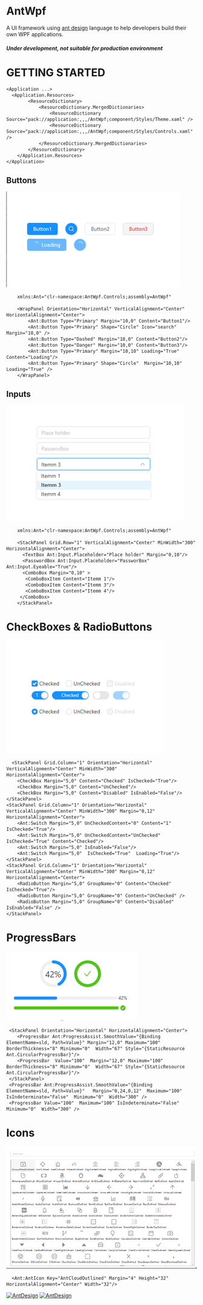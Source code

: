 # AntWpf
A UI framework using [ant design](https://ant.design/docs/spec/introduce) language to help developers build their own WPF applications.

##### Under development, not suitable for production environment

# GETTING STARTED

``` 
<Application ...>
  <Application.Resources>
        <ResourceDictionary>
            <ResourceDictionary.MergedDictionaries>
                <ResourceDictionary Source="pack://application:,,,/AntWpf;component/Styles/Theme.xaml" />
                <ResourceDictionary Source="pack://application:,,,/AntWpf;component/Styles/Controls.xaml" />
            </ResourceDictionary.MergedDictionaries>
        </ResourceDictionary>
    </Application.Resources>
</Application>
```
## Buttons

![Buttons](https://github.com/mumtozbekov/AntWpf/blob/master/AntWpf/images/buttons.png?raw=true)
```
    xmlns:Ant="clr-namespace:AntWpf.Controls;assembly=AntWpf"

    <WrapPanel Orientation="Horizontal" VerticalAlignment="Center" HorizontalAlignment="Center">
        <Ant:Button Type="Primary" Margin="10,0" Content="Button1"/>
        <Ant:Button Type="Primary" Shape="Circle" Icon="search" Margin="10,0" />
        <Ant:Button Type="Dashed" Margin="10,0" Content="Button2"/>
        <Ant:Button Type="Danger" Margin="10,0" Content="Button3"/>
        <Ant:Button Type="Primary" Margin="10,10" Loading="True" Content="Loading"/>
        <Ant:Button Type="Primary" Shape="Circle"  Margin="10,10" Loading="True" />
    </WrapPanel>
```
## Inputs

![Inputs](https://github.com/mumtozbekov/AntWpf/blob/master/AntWpf/images/inputs.png?raw=true)
```
    xmlns:Ant="clr-namespace:AntWpf.Controls;assembly=AntWpf"

    <StackPanel Grid.Row="1" VerticalAlignment="Center" MinWidth="300"  HorizontalAlignment="Center">
      <TextBox Ant:Input.Placeholder="Place holder" Margin="0,10"/>
      <PasswordBox Ant:Input.Placeholder="PassworBox" Ant:Input.Eyeable="True"/>
      <ComboBox Margin="0,10" >
       <ComboBoxItem Content="Itemm 1"/>
       <ComboBoxItem Content="Itemm 3"/>
       <ComboBoxItem Content="Itemm 4"/>
     </ComboBox>
    </StackPanel>
```
# CheckBoxes & RadioButtons

![Inputs](https://github.com/mumtozbekov/AntWpf/blob/master/AntWpf/images/check_radios.png?raw=true)
```
  <StackPanel Grid.Column="1" Orientation="Horizontal" VerticalAlignment="Center" MinWidth="300"  HorizontalAlignment="Center">
    <CheckBox Margin="5,0" Content="Checked" IsChecked="True"/>
    <CheckBox Margin="5,0" Content="UnChecked"/>
    <CheckBox Margin="5,0" Content="Disabled" IsEnabled="False"/>
</StackPanel>
<StackPanel Grid.Column="1" Orientation="Horizontal" VerticalAlignment="Center" MinWidth="300" Margin="0,12" HorizontalAlignment="Center">
    <Ant:Switch Margin="5,0" UnCheckedContent="0" Content="1" IsChecked="True"/>
    <Ant:Switch Margin="5,0" UnCheckedContent="UnChecked" IsChecked="True" Content="Checked"/>
    <Ant:Switch Margin="5,0" IsEnabled="False"/>
    <Ant:Switch Margin="5,0"  IsChecked="True"  Loading="True"/>
</StackPanel>
<StackPanel Grid.Column="1" Orientation="Horizontal" VerticalAlignment="Center" MinWidth="300" Margin="0,12" HorizontalAlignment="Center">
    <RadioButton Margin="5,0" GroupName="0" Content="Checked" IsChecked="True"/>
    <RadioButton Margin="5,0" GroupName="0" Content="UnChecked" />
    <RadioButton Margin="5,0" GroupName="0" Content="Disabled" IsEnabled="False" />
</StackPanel>
```
# ProgressBars

![Inputs](https://github.com/mumtozbekov/AntWpf/blob/master/AntWpf/images/progress_bar.png?raw=true)
```
 <StackPanel Orientation="Horizontal" HorizontalAlignment="Center">
    <ProgressBar Ant:ProgressAssist.SmoothValue="{Binding ElementName=sld, Path=Value}" Margin="12,0" Maximum="100" BorderThickness="8" Minimum="0"  Width="67" Style="{StaticResource Ant.CircularProgressBar}"/>
    <ProgressBar  Value="100"  Margin="12,0" Maximum="100" BorderThickness="8" Minimum="0"  Width="67" Style="{StaticResource Ant.CircularProgressBar}"/>
 </StackPanel>
 <ProgressBar Ant:ProgressAssist.SmoothValue="{Binding ElementName=sld, Path=Value}"   Margin="0,24,0,12"  Maximum="100" IsIndeterminate="False"  Minimum="0"  Width="300" />
 <ProgressBar Value="100"  Maximum="100" IsIndeterminate="False"  Minimum="0"  Width="300" />
```
# Icons

![Inputs](https://github.com/mumtozbekov/AntWpf/blob/master/AntWpf/images/icons.png?raw=true)
```
  <Ant:AntIcon Key="AntCloudOutlined" Margin="4" Height="32" HorizontalAlignment="Center" Width="32"/>
```
[![AntDesign](https://img.shields.io/nuget/dt/AntWpf)](https://www.nuget.org/packages/AntWpf/)
[![AntDesign](https://img.shields.io/badge/License-MIT-blue?style=flat-square)](https://github.com/Mumtozbekov/AntWpf/blob/master/AntWpf/LICENSE.txt)


</div>

